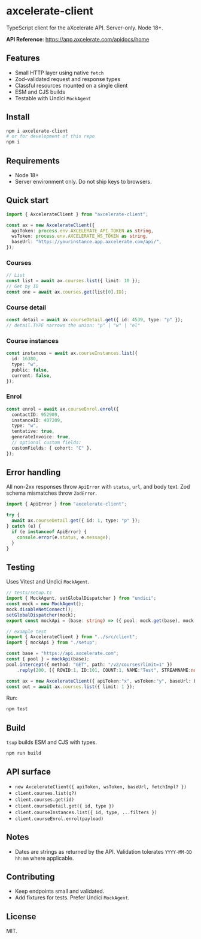 # axcelerate-client

TypeScript client for the aXcelerate API. Server-only. Node 18+.

**API Reference**: https://app.axcelerate.com/apidocs/home

## Features

* Small HTTP layer using native `fetch`
* Zod-validated request and response types
* Classful resources mounted on a single client
* ESM and CJS builds
* Testable with Undici `MockAgent`

## Install

```bash
npm i axcelerate-client
# or for development of this repo
npm i
```

## Requirements

* Node 18+
* Server environment only. Do not ship keys to browsers.

## Quick start

```ts
import { AxcelerateClient } from "axcelerate-client";

const ax = new AxcelerateClient({
  apiToken: process.env.AXCELERATE_API_TOKEN as string,
  wsToken: process.env.AXCELERATE_WS_TOKEN as string,
  baseUrl: "https://yourinstance.app.axcelerate.com/api/",
});
```

### Courses

```ts
// List
const list = await ax.courses.list({ limit: 10 });
// Get by ID
const one = await ax.courses.get(list[0].ID);
```

### Course detail

```ts
const detail = await ax.courseDetail.get({ id: 4539, type: "p" });
// detail.TYPE narrows the union: "p" | "w" | "el"
```

### Course instances

```ts
const instances = await ax.courseInstances.list({
  id: 16380,
  type: "w",
  public: false,
  current: false,
});
```

### Enrol

```ts
const enrol = await ax.courseEnrol.enrol({
  contactID: 952989,
  instanceID: 407209,
  type: "w",
  tentative: true,
  generateInvoice: true,
  // optional custom fields:
  customFields: { cohort: "C" },
});
```

## Error handling

All non-2xx responses throw `ApiError` with `status`, `url`, and body text.
Zod schema mismatches throw `ZodError`.

```ts
import { ApiError } from "axcelerate-client";

try {
  await ax.courseDetail.get({ id: 1, type: "p" });
} catch (e) {
  if (e instanceof ApiError) {
    console.error(e.status, e.message);
  }
}
```

## Testing

Uses Vitest and Undici `MockAgent`.

```ts
// tests/setup.ts
import { MockAgent, setGlobalDispatcher } from "undici";
const mock = new MockAgent();
mock.disableNetConnect();
setGlobalDispatcher(mock);
export const mockApi = (base: string) => ({ pool: mock.get(base), mock });
```

```ts
// example test
import { AxcelerateClient } from "../src/client";
import { mockApi } from "./setup";

const base = "https://api.axcelerate.com";
const { pool } = mockApi(base);
pool.intercept({ method: "GET", path: "/v2/courses?limit=1" })
    .reply(200, [{ ROWID:1, ID:101, COUNT:1, NAME:"Test", STREAMNAME:null, CODE:"T1", COST:0, GST_TYPE:0, DELIVERY:"Online", DURATION:0, DURATIONTYPE:null, ISACTIVE:true, TYPE:"w", SHORTDESCRIPTION:null, PRIMARYIMAGE:null, SECONDARYIMAGE:null, LASTUPDATEDUTC:"2021-03-16 23:40" }], { headers: { "content-type": "application/json" } });

const ax = new AxcelerateClient({ apiToken:"x", wsToken:"y", baseUrl: base + "/v2/" });
const out = await ax.courses.list({ limit: 1 });
```

Run:

```bash
npm test
```

## Build

`tsup` builds ESM and CJS with types.

```bash
npm run build
```

## API surface

* `new AxcelerateClient({ apiToken, wsToken, baseUrl, fetchImpl? })`
* `client.courses.list(q?)`
* `client.courses.get(id)`
* `client.courseDetail.get({ id, type })`
* `client.courseInstances.list({ id, type, ...filters })`
* `client.courseEnrol.enrol(payload)`

## Notes

* Dates are strings as returned by the API. Validation tolerates `YYYY-MM-DD hh:mm` where applicable.

## Contributing

* Keep endpoints small and validated.
* Add fixtures for tests. Prefer Undici `MockAgent`.

## License

MIT.
